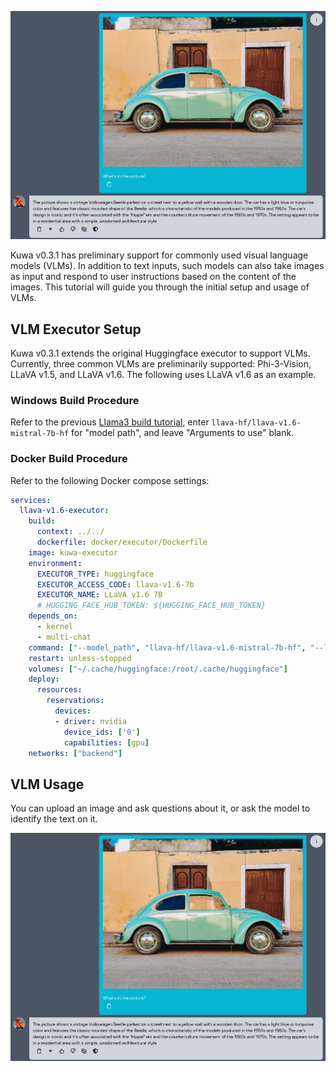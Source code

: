 ![](./img/2024-06-24-vlm/example.png)

Kuwa v0.3.1 has preliminary support for commonly used visual language models (VLMs). In addition to text inputs, such models can also take images as input and respond to user instructions based on the content of the images. This tutorial will guide you through the initial setup and usage of VLMs.

<!-- truncate -->

## VLM Executor Setup

Kuwa v0.3.1 extends the original Huggingface executor to support VLMs. Currently, three common VLMs are preliminarily supported: Phi-3-Vision, LLaVA v1.5, and LLaVA v1.6. The following uses LLaVA v1.6 as an example.

### Windows Build Procedure

Refer to the previous [Llama3 build tutorial](https://kuwaai.tw/blog/kuwa-os-v0.2.0-llama3-windows#setting-up-kuwa), enter `llava-hf/llava-v1.6-mistral-7b-hf` for "model path", and leave "Arguments to use" blank.

### Docker Build Procedure

Refer to the following Docker compose settings:

```yaml
services:
  llava-v1.6-executor:
    build:
      context: ../../
      dockerfile: docker/executor/Dockerfile
    image: kuwa-executor
    environment:
      EXECUTOR_TYPE: huggingface
      EXECUTOR_ACCESS_CODE: llava-v1.6-7b
      EXECUTOR_NAME: LLaVA v1.6 7B
      # HUGGING_FACE_HUB_TOKEN: ${HUGGING_FACE_HUB_TOKEN}
    depends_on:
      - kernel
      - multi-chat
    command: ["--model_path", "llava-hf/llava-v1.6-mistral-7b-hf", "--log", "debug"]
    restart: unless-stopped
    volumes: ["~/.cache/huggingface:/root/.cache/huggingface"]
    deploy:
      resources:
        reservations:
          devices:
          - driver: nvidia
            device_ids: ['0']
            capabilities: [gpu]
    networks: ["backend"]
```

## VLM Usage

You can upload an image and ask questions about it, or ask the model to identify the text on it.

![](./img/2024-06-24-vlm/example.png)